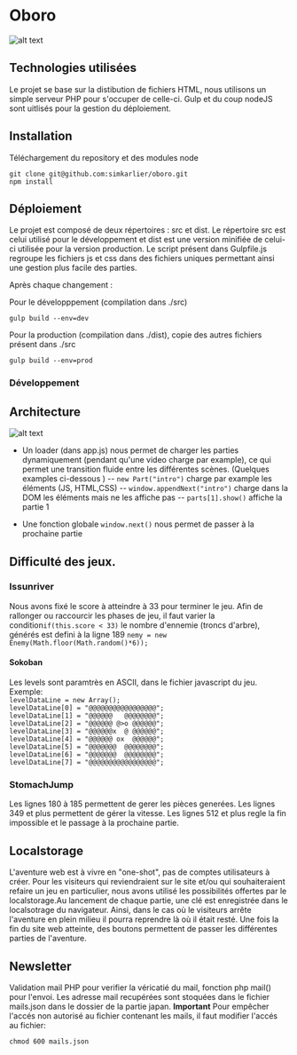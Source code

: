 # Oboro
![alt text](https://github.com/simkarlier/oboro/blob/master/doc/img/logo.png "Oboro")

## Technologies utilisées
Le projet se base sur la distibution de fichiers HTML, nous utilisons un simple serveur PHP pour s'occuper de celle-ci.
Gulp et du coup nodeJS sont uitlisés pour la gestion du déploiement.

## Installation
Téléchargement du repository et des modules node
```
git clone git@github.com:simkarlier/oboro.git
npm install
```

## Déploiement
Le projet est composé de deux répertoires : src et dist. Le répertoire src est celui utilisé pour le développement et dist est une version minifiée de celui-ci utilisée pour la version production. Le script présent dans Gulpfile.js regroupe les fichiers js et css dans des fichiers uniques permettant ainsi une gestion plus facile des parties.

Après chaque changement :

Pour le développpement (compilation dans ./src)
```
gulp build --env=dev
```


Pour la production (compilation dans ./dist), copie des autres fichiers présent dans ./src
```
gulp build --env=prod
```


### Développement

## Architecture
![alt text](https://github.com/simkarlier/oboro/blob/master/doc/img/manuel_image.png "Loader")

- Un loader (dans app.js) nous permet de charger les parties dynamiquement (pendant qu'une video charge par example), ce qui permet une transition fluide entre les différentes 		scènes. (Quelques examples ci-dessous )
-- `new Part("intro")` charge par example les éléments (JS, HTML,CSS)
-- `window.appendNext("intro")` charge dans la DOM les éléments mais ne les affiche pas
-- `parts[1].show()` affiche la partie 1

- Une fonction globale `window.next()` nous permet de passer à la prochaine partie

## Difficulté des jeux.

### Issunriver

Nous avons fixé le score à atteindre à 33 pour terminer le jeu. Afin de rallonger ou raccourcir les phases de jeu, il faut varier la condition`if(this.score < 33)` le nombre d'ennemie (troncs d'arbre), générés est defini à la ligne 189 `nemy = new Enemy(Math.floor(Math.random()*6));`

#### Sokoban

Les levels sont paramtrès en ASCII, dans le fichier javascript du jeu.
Exemple:
<br/>
`levelDataLine = new Array();`<br/>
`levelDataLine[0] = "@@@@@@@@@@@@@@@@@";`<br/>
`levelDataLine[1] = "@@@@@@   @@@@@@@@";`<br/>
`levelDataLine[2] = "@@@@@@ @>o @@@@@@";`<br/>
`levelDataLine[3] = "@@@@@@x  @ @@@@@@";`<br/>
`levelDataLine[4] = "@@@@@@ ox  @@@@@@";`<br/>
`levelDataLine[5] = "@@@@@@@  @@@@@@@@";`<br/>
`levelDataLine[6] = "@@@@@@@  @@@@@@@@";`<br/>
`levelDataLine[7] = "@@@@@@@@@@@@@@@@@";`<br/>

### StomachJump

Les lignes 180 à 185 permettent de gerer les pièces generées.
Les lignes 349 et plus permettent de gérer la vitesse.
Les lignes 512 et plus regle la fin impossible et le passage à la prochaine partie.

## Localstorage

L'aventure web est à vivre en "one-shot", pas de comptes utilisateurs à créer. Pour les visiteurs qui reviendraient sur le site et/ou qui souhaiteraient refaire un jeu en particulier, nous avons utilisé les possibilités offertes par le localstorage.Au lancement de chaque partie, une clé est enregistrée dans le localsotrage du navigateur. Ainsi, dans le cas où le visiteurs arrête l'aventure en plein milieu il pourra reprendre là où il était resté. Une fois la fin du site web atteinte, des boutons permettent de passer les différentes parties de l'aventure.


## Newsletter

Validation mail PHP pour verifier la véricatié du mail, fonction php mail() pour l'envoi.
Les adresse mail recupérées sont stoquées dans le fichier mails.json dans le dossier de la partie japan.
**Important**
Pour empêcher l'accés non autorisé au fichier contenant les mails, il faut modifier l'accés au fichier: 
```
chmod 600 mails.json
```





